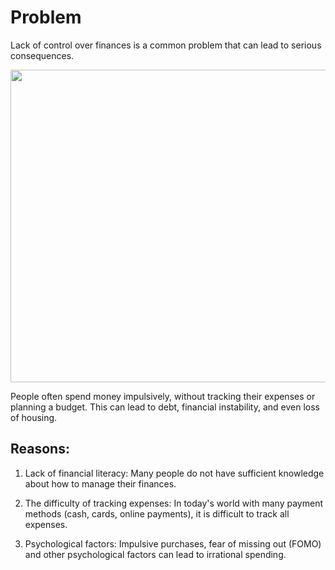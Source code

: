 # Problem

Lack of control over finances is a 
common problem that can lead to 
serious consequences. 

<img src="https://github.com/Vanya737/Finance/assets/144817452/08c672c9-f147-4f2b-bb9d-6dd17dd37d7f=150x50" width="600" height="500">

 People often spend money 
 impulsively, without tracking their expenses or planning a budget. 
 This can lead to debt, financial instability, and even loss of housing.

 ## Reasons:
   1. Lack of financial literacy: Many people do not have sufficient 
      knowledge about how to manage their finances. 
       
   2.  The difficulty of tracking expenses: In today's world with many 
       payment methods 
       (cash, cards, online payments), it is difficult to track all expenses.

   3.   Psychological factors: Impulsive purchases, fear of missing out (FOMO) and other 
        psychological factors can lead to irrational spending.
